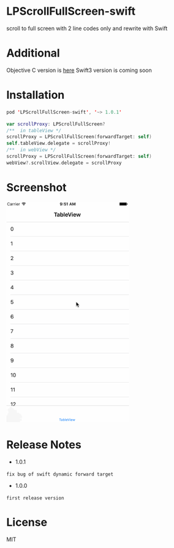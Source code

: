 # LPScrollFullScreen-swift

scroll to full screen with 2 line codes only and rewrite with Swift

# Additional

Objective C version is [here](https://github.com/litt1e-p/LPScrollFullScreen)
Swift3 version is coming soon

# Installation

```swift
pod 'LPScrollFullScreen-swift', '~> 1.0.1'
```

```swift
var scrollProxy: LPScrollFullScreen?
/**  in tableView */
scrollProxy = LPScrollFullScreen(forwardTarget: self)
self.tableView.delegate = scrollProxy!
/**  in webView */
scrollProxy = LPScrollFullScreen(forwardTarget: self)
webView?.scrollView.delegate = scrollProxy
```
# Screenshot

<img src="screenshot.gif" width=320>

# Release Notes

- 1.0.1

`fix bug of swift dynamic forward target`

- 1.0.0

`first release version`

# License

MIT


